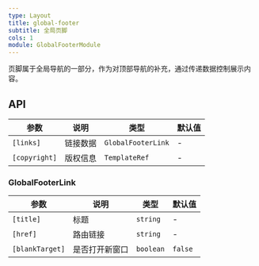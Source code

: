 ```yaml
---
type: Layout
title: global-footer
subtitle: 全局页脚
cols: 1
module: GlobalFooterModule
---
```


页脚属于全局导航的一部分，作为对顶部导航的补充，通过传递数据控制展示内容。

## API

| 参数          | 说明     | 类型               | 默认值 |
| ------------- | -------- | ------------------ | ------ |
| `[links]`     | 链接数据 | `GlobalFooterLink` | -      |
| `[copyright]` | 版权信息 | `TemplateRef`      | -      |

### GlobalFooterLink

| 参数            | 说明           | 类型      | 默认值  |
| --------------- | -------------- | --------- | ------- |
| `[title]`       | 标题           | `string`  | -       |
| `[href]`        | 路由链接       | `string`  | -       |
| `[blankTarget]` | 是否打开新窗口 | `boolean` | `false` |
